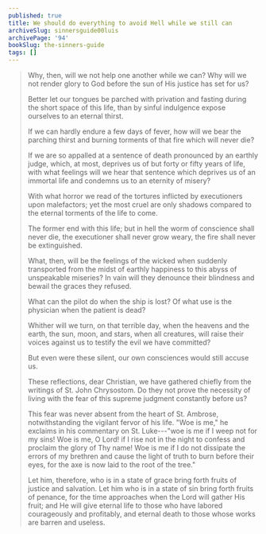 ```yaml
---
published: true
title: We should do everything to avoid Hell while we still can
archiveSlug: sinnersguide00luis
archivePage: '94'
bookSlug: the-sinners-guide
tags: []
---
```


> Why, then, will we not help one another while we can? Why will we not render glory to God before the sun of His justice has set for us?
>
> Better let our tongues be parched with privation and fasting during the short space of this life, than by sinful indulgence expose ourselves to an eternal thirst.
>
> If we can hardly endure a few days of fever, how will we bear the parching thirst and burning torments of that fire which will never die?
>
> If we are so appalled at a sentence of death pronounced by an earthly judge, which, at most, deprives us of but forty or fifty years of life, with what feelings will we hear that sentence which deprives us of an immortal life and condemns us to an eternity of misery?
>
> With what horror we read of the tortures inflicted by executioners upon malefactors; yet the most cruel are only shadows compared to the eternal torments of the life to come.
>
> The former end with this life; but in hell the worm of conscience shall never die, the executioner shall never grow weary, the fire shall never be extinguished.
>
> What, then, will be the feelings of the wicked when suddenly transported from the midst of earthly happiness to this abyss of unspeakable miseries? In vain will they denounce their blindness and bewail the graces they refused.
>
> What can the pilot do when the ship is lost? Of what use is the physician when the patient is dead?
>
> Whither will we turn, on that terrible day, when the heavens and the earth, the sun, moon, and stars, when all creatures, will raise their voices against us to testify the evil we have committed?
>
> But even were these silent, our own consciences would still accuse us.
>
> These reflections, dear Christian, we have gathered chiefly from the writings of St. John Chrysostom. Do they not prove the necessity of living with the fear of this supreme judgment constantly before us?
>
> This fear was never absent from the heart of St. Ambrose, notwithstanding the vigilant fervor of his life. "Woe is me," he exclaims in his commentary on St. Luke---"woe is me if I weep not for my sins! Woe is me, O Lord! if I rise not in the night to confess and proclaim the glory of Thy name! Woe is me if I do not dissipate the errors of my brethren and cause the light of truth to burn before their eyes, for the axe is now laid to the root of the tree."
>
> Let him, therefore, who is in a state of grace bring forth fruits of justice and salvation. Let him who is in a state of sin bring forth fruits of penance, for the time approaches when the Lord will gather His fruit; and He will give eternal life to those who have labored courageously and profitably, and eternal death to those whose works are barren and useless.
